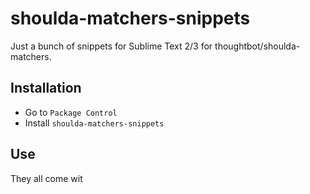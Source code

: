 # shoulda-matchers-snippets
Just a bunch of snippets for Sublime Text 2/3 for thoughtbot/shoulda-matchers.

## Installation
* Go to `Package Control`
* Install `shoulda-matchers-snippets`

## Use
They all come wit
